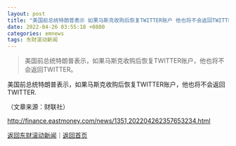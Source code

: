 ```yaml
---
layout: post
title: "美国前总统特朗普表示 如果马斯克收购后恢复TWITTER账户 他也将不会返回TWITTER"
date: 2022-04-26 03:55:18 +0800
categories: emnews
tags: 东财滚动新闻
---
```

> 美国前总统特朗普表示，如果马斯克收购后恢复TWITTER账户，他也将不会返回TWITTER。

<p>美国前总统特朗普表示，如果马斯克收购后恢复TWITTER账户，他也将不会返回TWITTER.</p><p class="em_media">（文章来源：财联社）</p>

<http://finance.eastmoney.com/news/1351,202204262357653234.html>

[返回东财滚动新闻](//finews.withounder.com/emnews/)｜[返回首页](//finews.withounder.com/)